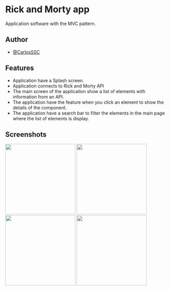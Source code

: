 # Rick and Morty app
Application software with the MVC pattern.



## Author

- [@CarlosSSC](https://github.com/CarlosSSC)


## Features

- Application have a Splash screen.
- Application connects to Rick and Morty API
- The main screen of the application show a list of elements with information from an API.	
- The application have the feature when you click an element to show the details of the component.
- The application have a search bar to filter the elements in the main page where the list of elements is display.


## Screenshots

<div>
<img src='https://s10.gifyu.com/images/Screenshot_1647641218.png' width="220">
<img src='https://s10.gifyu.com/images/Screenshot_1647642625.png' width="220">
<img src='https://s10.gifyu.com/images/Screenshot_1647642667.png' width="220">
<img src='https://s10.gifyu.com/images/Screenshot_1647642679.png' width="220">
</div>

